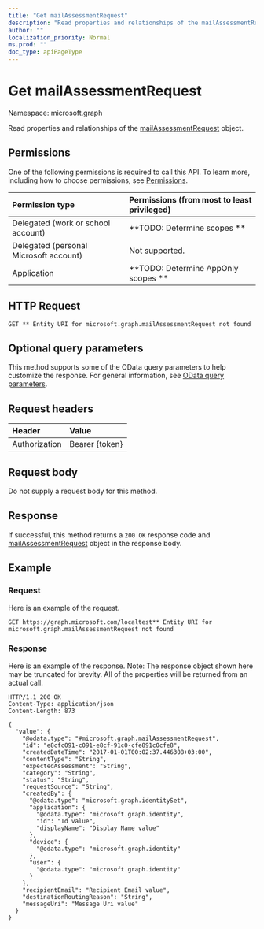 ```yaml
---
title: "Get mailAssessmentRequest"
description: "Read properties and relationships of the mailAssessmentRequest object."
author: ""
localization_priority: Normal
ms.prod: ""
doc_type: apiPageType
---
```


# Get mailAssessmentRequest

Namespace: microsoft.graph

Read properties and relationships of the [mailAssessmentRequest](../resources/mailassessmentrequest.md) object.

## Permissions
One of the following permissions is required to call this API. To learn more, including how to choose permissions, see [Permissions](/concepts/permissions-reference.md).

|Permission type|Permissions (from most to least privileged)|
|:---|:---|
|Delegated (work or school account)|**TODO: Determine scopes **|
|Delegated (personal Microsoft account)|Not supported.|
|Application|**TODO: Determine AppOnly scopes **|

## HTTP Request
<!-- {
  "blockType": "ignored"
}
-->
``` http
GET ** Entity URI for microsoft.graph.mailAssessmentRequest not found
```

## Optional query parameters
This method supports some of the OData query parameters to help customize the response. For general information, see [OData query parameters](/graph/query-parameters).

## Request headers
|Header|Value|
|:---|:---|
|Authorization|Bearer {token}|

## Request body
Do not supply a request body for this method.

## Response
If successful, this method returns a `200 OK` response code and [mailAssessmentRequest](../resources/mailassessmentrequest.md) object in the response body.

## Example

### Request
Here is an example of the request.
<!-- {
  "blockType": "request",
  "name": "get_mailassessmentrequest"
}
-->
``` http
GET https://graph.microsoft.com/localtest** Entity URI for microsoft.graph.mailAssessmentRequest not found
```

### Response
Here is an example of the response. Note: The response object shown here may be truncated for brevity. All of the properties will be returned from an actual call.
<!-- {
  "blockType": "response",
  "truncated": true,
  "@odata.type": "microsoft.graph.mailAssessmentRequest"
}
-->
``` http
HTTP/1.1 200 OK
Content-Type: application/json
Content-Length: 873

{
  "value": {
    "@odata.type": "#microsoft.graph.mailAssessmentRequest",
    "id": "e8cfc091-c091-e8cf-91c0-cfe891c0cfe8",
    "createdDateTime": "2017-01-01T00:02:37.446308+03:00",
    "contentType": "String",
    "expectedAssessment": "String",
    "category": "String",
    "status": "String",
    "requestSource": "String",
    "createdBy": {
      "@odata.type": "microsoft.graph.identitySet",
      "application": {
        "@odata.type": "microsoft.graph.identity",
        "id": "Id value",
        "displayName": "Display Name value"
      },
      "device": {
        "@odata.type": "microsoft.graph.identity"
      },
      "user": {
        "@odata.type": "microsoft.graph.identity"
      }
    },
    "recipientEmail": "Recipient Email value",
    "destinationRoutingReason": "String",
    "messageUri": "Message Uri value"
  }
}
```

